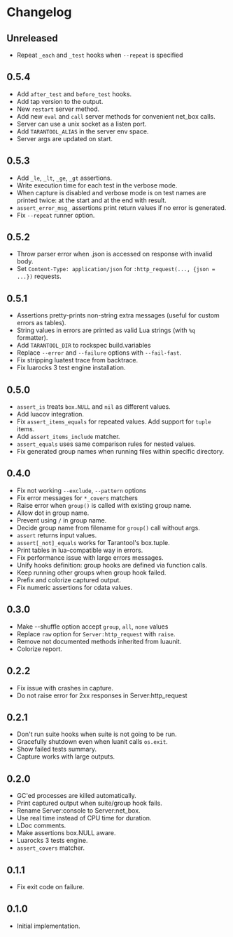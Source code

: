 # Changelog

## Unreleased

- Repeat `_each` and `_test` hooks when `--repeat` is specified

## 0.5.4

- Add `after_test` and `before_test` hooks.
- Add tap version to the output.
- New `restart` server method.
- Add new `eval` and `call` server methods for convenient net_box calls.
- Server can use a unix socket as a listen port.
- Add `TARANTOOL_ALIAS` in the server env space.
- Server args are updated on start.

## 0.5.3

- Add `_le`, `_lt`, `_ge`, `_gt` assertions.
- Write execution time for each test in the verbose mode.
- When capture is disabled and verbose mode is on test names are printed
  twice: at the start and at the end with result.
- `assert_error_msg_` assertions print return values if no error is generated.
- Fix `--repeat` runner option.

## 0.5.2

- Throw parser error when .json is accessed on response with invalid body.
- Set `Content-Type: application/json` for `:http_request(..., {json = ...})` requests.

## 0.5.1

- Assertions pretty-prints non-string extra messages (useful for custom errors as tables).
- String values in errors are printed as valid Lua strings (with `%q` formatter).
- Add `TARANTOOL_DIR` to rockspec build.variables
- Replace `--error` and  `--failure` options with `--fail-fast`.
- Fix stripping luatest trace from backtrace.
- Fix luarocks 3 test engine installation.

## 0.5.0

- `assert_is` treats `box.NULL` and `nil` as different values.
- Add luacov integration.
- Fix `assert_items_equals` for repeated values. Add support for `tuple` items.
- Add `assert_items_include` matcher.
- `assert_equals` uses same comparison rules for nested values.
- Fix generated group names when running files within specific directory.

## 0.4.0

- Fix not working `--exclude`, `--pattern` options
- Fix error messages for `*_covers` matchers
- Raise error when `group()` is called with existing group name.
- Allow dot in group name.
- Prevent using `/` in group name.
- Decide group name from filename for `group()` call without args.
- `assert` returns input values.
- `assert[_not]_equals` works for Tarantool's box.tuple.
- Print tables in lua-compatible way in errors.
- Fix performance issue with large errors messages.
- Unify hooks definition: group hooks are defined via function calls.
- Keep running other groups when group hook failed.
- Prefix and colorize captured output.
- Fix numeric assertions for cdata values.

## 0.3.0

- Make --shuffle option accept `group`, `all`, `none` values
- Replace `raw` option for `Server:http_request` with `raise`.
- Remove not documented methods inherited from luaunit.
- Colorize report.

## 0.2.2

- Fix issue with crashes in capture.
- Do not raise error for 2xx responses in Server:http_request

## 0.2.1

- Don't run suite hooks when suite is not going to be run.
- Gracefully shutdown even when luanit calls `os.exit`.
- Show failed tests summary.
- Capture works with large outputs.

## 0.2.0

- GC'ed processes are killed automatically.
- Print captured output when suite/group hook fails.
- Rename Server:console to Server:net_box.
- Use real time instead of CPU time for duration.
- LDoc comments.
- Make assertions box.NULL aware.
- Luarocks 3 tests engine.
- `assert_covers` matcher.

## 0.1.1

- Fix exit code on failure.

## 0.1.0

- Initial implementation.
